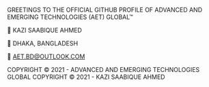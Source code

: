 GREETINGS TO THE OFFICIAL GITHUB PROFILE OF ADVANCED AND EMERGING TECHNOLOGIES (AET) GLOBAL™

👤 KAZI SAABIQUE AHMED

📍 DHAKA, BANGLADESH

📩 AET.BD@OUTLOOK.COM

COPYRIGHT © 2021 - ADVANCED AND EMERGING TECHNOLOGIES GLOBAL 
COPYRIGHT © 2021 - KAZI SAABIQUE AHMED
